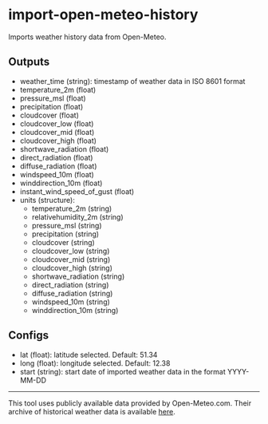 # import-open-meteo-history

Imports weather history data from Open-Meteo.


## Outputs
* weather_time (string): timestamp of weather data in ISO 8601 format
* temperature_2m (float)
* pressure_msl (float)
* precipitation (float)
* cloudcover (float)
* cloudcover_low (float)
* cloudcover_mid (float)
* cloudcover_high (float)
* shortwave_radiation (float)
* direct_radiation (float)
* diffuse_radiation (float)
* windspeed_10m (float)
* winddirection_10m (float)
* instant_wind_speed_of_gust (float)
* units (structure):
  * temperature_2m (string)
  * relativehumidity_2m (string)
  * pressure_msl (string)
  * precipitation (string)
  * cloudcover (string)
  * cloudcover_low (string)
  * cloudcover_mid (string)
  * cloudcover_high (string)
  * shortwave_radiation (string)
  * direct_radiation (string)
  * diffuse_radiation (string)
  * windspeed_10m (string)
  * winddirection_10m (string)


## Configs
* lat (float): latitude selected. Default: 51.34
* long (float): longitude selected. Default: 12.38
* start (string): start date of imported weather data in the format YYYY-MM-DD
---

This tool uses publicly available data provided by Open-Meteo.com.
Their archive of historical weather data is available [here](https://open-meteo.com/en/docs/historical-weather-api).

